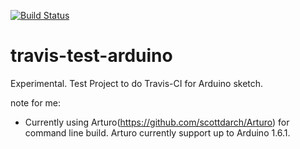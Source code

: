 [![Build Status](https://travis-ci.org/kyab/travis-test-arduino.svg?branch=master)](https://travis-ci.org/kyab/travis-test-arduino)

travis-test-arduino
===================

Experimental.
Test Project to do Travis-CI for Arduino sketch.

note for me:
 - Currently using Arturo(https://github.com/scottdarch/Arturo) for command line build. Arturo currently support up to Arduino 1.6.1.
  
